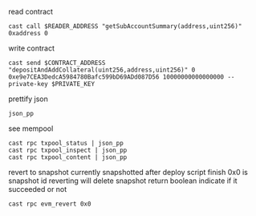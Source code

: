 read contract

```
cast call $READER_ADDRESS "getSubAccountSummary(address,uint256)" 0xaddress 0
```

write contract

```
cast send $CONTRACT_ADDRESS "depositAndAddCollateral(uint256,address,uint256)" 0 0xe9e7CEA3DedcA5984780Bafc599bD69ADd087D56 10000000000000000 --private-key $PRIVATE_KEY
```

prettify json

```
json_pp
```

see mempool

```
cast rpc txpool_status | json_pp
cast rpc txpool_inspect | json_pp
cast rpc txpool_content | json_pp
```

revert to snapshot currently snapshotted after deploy script finish
0x0 is snapshot id
reverting will delete snapshot
return boolean indicate if it succeeded or not

```
cast rpc evm_revert 0x0
```
